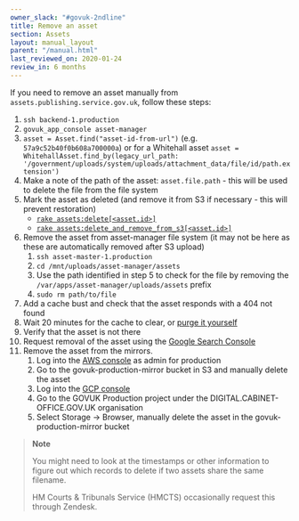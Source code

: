 ```yaml
---
owner_slack: "#govuk-2ndline"
title: Remove an asset
section: Assets
layout: manual_layout
parent: "/manual.html"
last_reviewed_on: 2020-01-24
review_in: 6 months
---
```


If you need to remove an asset manually from `assets.publishing.service.gov.uk`,
follow these steps:

1. `ssh backend-1.production`
1. `govuk_app_console asset-manager`
1. `asset = Asset.find("asset-id-from-url")` (e.g. `57a9c52b40f0b608a700000a`) or for a Whitehall asset `asset = WhitehallAsset.find_by(legacy_url_path: '/government/uploads/system/uploads/attachment_data/file/id/path.extension')`
1. Make a note of the path of the asset: `asset.file.path` - this will be used to delete the file from the file system
1. Mark the asset as deleted (and remove it from S3 if necessary - this will prevent restoration)
   - [`rake assets:delete[<asset.id>]`][rake-delete]
   - [`rake assets:delete_and_remove_from_s3[<asset.id>]`][rake-delete-and-remove-from-s3]
1. Remove the asset from asset-manager file system (it may not be here as these are automatically removed after S3 upload)
    1. `ssh asset-master-1.production`
    1. `cd /mnt/uploads/asset-manager/assets`
    1. Use the path identified in step 5 to check for the file by removing the `/var/apps/asset-manager/uploads/assets` prefix
    1. `sudo rm path/to/file`
1. Add a cache bust and check that the asset responds with a 404 not found
1. Wait 20 minutes for the cache to clear, or [purge it yourself][clear-cache]
1. Verify that the asset is not there
1. Request removal of the asset using the [Google Search Console](https://www.google.com/webmasters/tools/removals)
1. Remove the asset from the mirrors.
    1. Log into the [AWS console](https://docs.publishing.service.gov.uk/manual/access-aws-console.html) as admin for production
    1. Go to the govuk-production-mirror bucket in S3 and manually delete the asset
    1. Log into the [GCP console](https://console.cloud.google.com/)
    1. Go to the GOVUK Production project under the DIGITAL.CABINET-OFFICE.GOV.UK organisation
    1. Select Storage -> Browser, manually delete the asset in the govuk-production-mirror bucket

> **Note**
>
> You might need to look at the timestamps or other information to figure
> out which records to delete if two assets share the same filename.
>
> HM Courts & Tribunals Service (HMCTS) occasionally request this through Zendesk.

[rake-delete]: https://deploy.publishing.service.gov.uk/job/run-rake-task/parambuild/?TARGET_APPLICATION=asset-manager&MACHINE_CLASS=backend&RAKE_TASK=assets:delete[]
[rake-delete-and-remove-from-s3]: https://deploy.publishing.service.gov.uk/job/run-rake-task/parambuild/?TARGET_APPLICATION=asset-manager&MACHINE_CLASS=backend&RAKE_TASK=assets:delete_and_remove_from_s3[]
[clear-cache]: https://docs.publishing.service.gov.uk/manual/purge-cache.html#assets
